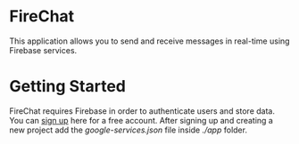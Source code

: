 # FireChat

This application allows you to send and receive messages in real-time using Firebase services.

# Getting Started 

FireChat requires Firebase in order to authenticate users and store data. You can [sign up](https://console.firebase.google.com) here for a free account.
After signing up and creating a new project add the *google-services.json* file inside *./app* folder.

